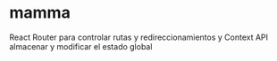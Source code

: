 # mamma
React Router para controlar rutas y redireccionamientos y Context API almacenar y modificar el estado global
